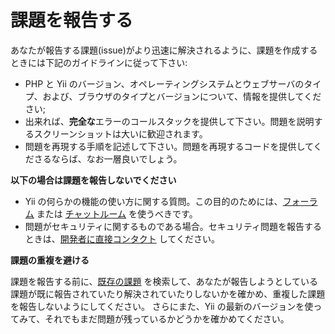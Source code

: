 課題を報告する
==============

あなたが報告する課題(issue)がより迅速に解決されるように、課題を作成するときには下記のガイドラインに従って下さい:

* PHP と Yii のバージョン、オペレーティングシステムとウェブサーバのタイプ、および、ブラウザのタイプとバージョンについて、情報を提供してください;
* 出来れば、**完全な**エラーのコールスタックを提供して下さい。問題を説明するスクリーンショットは大いに歓迎されます。
* 問題を再現する手順を記述して下さい。問題を再現するコードを提供してくださるならば、なお一層良いでしょう。

**以下の場合は課題を報告しないでください**

* Yii の何らかの機能の使い方に関する質問。この目的のためには、[フォーラム](http://www.yiiframework.com/forum/index.php/forum/42-general-discussions-for-yii-20/) または [チャットルーム](http://www.yiiframework.com/chat/) を使うべきです。
* 問題がセキュリティに関するものである場合。セキュリティ問題を報告するときは、[開発者に直接コンタクト](http://www.yiiframework.com/security/) してください。

**課題の重複を避ける**

課題を報告する前に、[既存の課題](https://github.com/yiisoft/yii2/issues) を検索して、あなたが報告しようとしている課題が既に報告されていたり解決されていたりしないかを確かめ、重複した課題を報告しないようにしてください。
さらにまた、Yii の最新のバージョンを使ってみて、それでもまだ問題が残っているかどうかを確かめてください。
